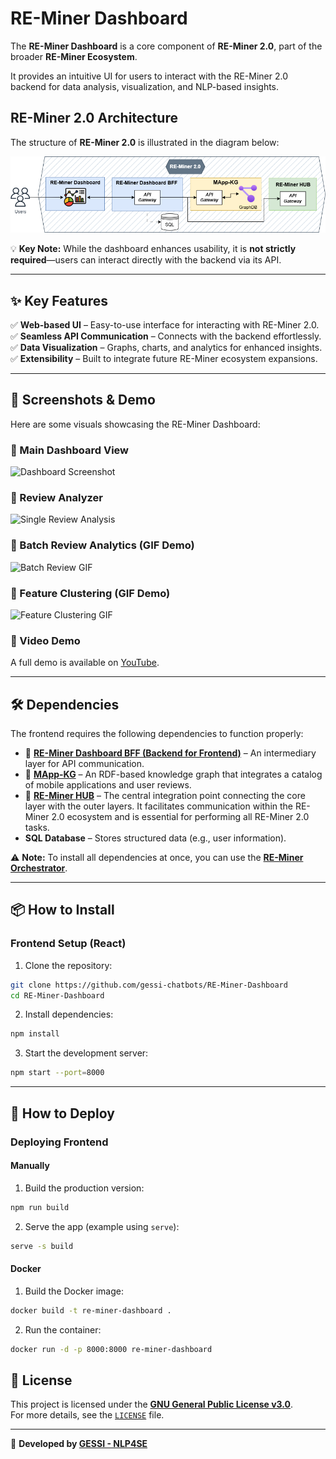 # RE-Miner Dashboard

The **RE-Miner Dashboard** is a core component of **RE-Miner 2.0**, part of the broader **RE-Miner Ecosystem**. 

It provides an intuitive UI for users to interact with the RE-Miner 2.0 backend for data analysis, visualization, and NLP-based insights.

## RE-Miner 2.0 Architecture

The structure of **RE-Miner 2.0** is illustrated in the diagram below:

![RE-Miner-2.0](src/assets/static/images/RE-Miner-2.0.png)


💡 **Key Note:** While the dashboard enhances usability, it is **not strictly required**—users can interact directly with the backend via its API.

---

## ✨ Key Features

✅ **Web-based UI** – Easy-to-use interface for interacting with RE-Miner 2.0.  
✅ **Seamless API Communication** – Connects with the backend effortlessly.  
✅ **Data Visualization** – Graphs, charts, and analytics for enhanced insights.  
✅ **Extensibility** – Built to integrate future RE-Miner ecosystem expansions.

---

## 📸 Screenshots & Demo

Here are some visuals showcasing the RE-Miner Dashboard:

### 🔹 Main Dashboard View
![Dashboard Screenshot](screenshots/dashboard-screenshot.png)

### 🔹 Review Analyzer
![Single Review Analysis](screenshots/single-review-analysis.png)

### 🔹 Batch Review Analytics (GIF Demo)
![Batch Review GIF](screenshots/batch-review-demo.gif)

### 🔹 Feature Clustering (GIF Demo)
![Feature Clustering GIF](screenshots/batch-review-demo.gif)

### 🎥 Video Demo
A full demo is available on [YouTube](https://www.youtube.com/watch?v=a11bHSCYqqM).

---
## 🛠 Dependencies
The frontend requires the following dependencies to function properly:

- 🔗 **[RE-Miner Dashboard BFF (Backend for Frontend)](https://github.com/gessi-chatbots/RE-Miner-Dashboard-BFF)** – An intermediary layer for API communication.
- 🔗 **[MApp-KG](https://github.com/gessi-chatbots/app_data_repository)** – An RDF-based knowledge graph that integrates a catalog of mobile applications and user reviews.
- 🔗 **[RE-Miner HUB](https://github.com/gessi-chatbots/RE-Miner-Hub)** – The central integration point connecting the core layer with the outer layers. It facilitates communication within the RE-Miner 2.0 ecosystem and is essential for performing all RE-Miner 2.0 tasks.
- **SQL Database** – Stores structured data (e.g., user information).

⚠ **Note:** To install all dependencies at once, you can use the **[RE-Miner Orchestrator](https://github.com/gessi-chatbots/RE-Miner-Orchestrator)**.

---

## 📦 How to Install

### Frontend Setup (React)

1. Clone the repository:
```bash
git clone https://github.com/gessi-chatbots/RE-Miner-Dashboard
cd RE-Miner-Dashboard
```
2. Install dependencies:
```bash
npm install
```
3. Start the development server:
```bash
npm start --port=8000
```
---

## 🚀 How to Deploy

### Deploying Frontend
#### Manually
1. Build the production version:
```bash
npm run build
```
2. Serve the app (example using `serve`):
```bash
serve -s build
```
#### Docker
1. Build the Docker image:
```bash
docker build -t re-miner-dashboard .
```
2. Run the container:
```bash
docker run -d -p 8000:8000 re-miner-dashboard
```

## 📜 License

This project is licensed under the **[GNU General Public License v3.0](https://www.gnu.org/licenses/gpl-3.0.html)**.  
For more details, see the [`LICENSE`](LICENSE) file.

---

🔗 **Developed by [GESSI - NLP4SE](https://gessi.upc.edu/en/research-areas/nlp4se)**  
